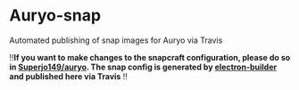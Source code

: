 # Auryo-snap
Automated publishing of snap images for Auryo via Travis

‼️**If you want to make changes to the snapcraft configuration, please do so in [Superjo149/auryo](https://github.com/Superjo149/auryo). The snap config is generated by [electron-builder](electron.build) and published here via Travis** ‼️
